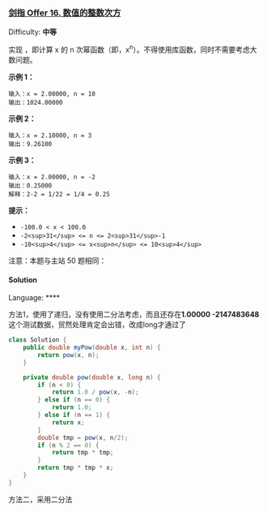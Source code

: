 ### [剑指 Offer 16\. 数值的整数次方](https://leetcode-cn.com/problems/shu-zhi-de-zheng-shu-ci-fang-lcof/)

Difficulty: **中等**


实现  ，即计算 x 的 n 次幂函数（即，x<sup>n</sup>）。不得使用库函数，同时不需要考虑大数问题。

**示例 1：**

```
输入：x = 2.00000, n = 10
输出：1024.00000
```

**示例 2：**

```
输入：x = 2.10000, n = 3
输出：9.26100
```

**示例 3：**

```
输入：x = 2.00000, n = -2
输出：0.25000
解释：2-2 = 1/22 = 1/4 = 0.25
```

**提示：**

*   `-100.0 < x < 100.0`
*   `-2<sup>31</sup> <= n <= 2<sup>31</sup>-1`
*   `-10<sup>4</sup> <= x<sup>n</sup> <= 10<sup>4</sup>`

注意：本题与主站 50 题相同：


#### Solution

Language: ****



方法1，使用了递归，没有使用二分法考虑，而且还存在**1.00000 -2147483648** 这个测试数据，贸然处理肯定会出错，改成long才通过了

```java
class Solution {
    public double myPow(double x, int n) {
        return pow(x, n);
    }

    private double pow(double x, long n) {
        if (n < 0) {
            return 1.0 / pow(x, -n);
        } else if (n == 0) {
            return 1.0;
        } else if (n == 1) {
            return x;
        }
        double tmp = pow(x, n/2);
        if (n % 2 == 0) {
            return tmp * tmp;
        }
        return tmp * tmp * x;
    }
}
```



方法二，采用二分法